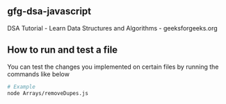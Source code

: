 ## gfg-dsa-javascript
DSA Tutorial - Learn Data Structures and Algorithms - geeksforgeeks.org

## How to run and test a file

You can test the changes you implemented on certain files by running the commands like below
```bash
# Example
node Arrays/removeDupes.js
```
